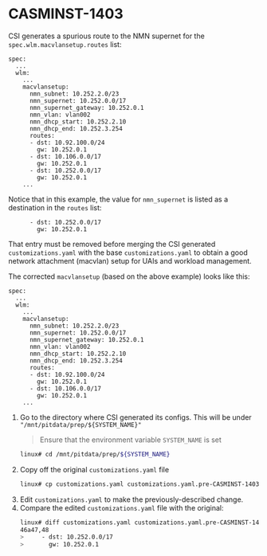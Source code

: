 # CASMINST-1403

CSI generates a spurious route to the NMN supernet for the `spec.wlm.macvlansetup.routes` list:
```
spec:
  ...
  wlm:
    ...
    macvlansetup:
      nmn_subnet: 10.252.2.0/23
      nmn_supernet: 10.252.0.0/17
      nmn_supernet_gateway: 10.252.0.1
      nmn_vlan: vlan002
      nmn_dhcp_start: 10.252.2.10
      nmn_dhcp_end: 10.252.3.254
      routes:
      - dst: 10.92.100.0/24
        gw: 10.252.0.1
      - dst: 10.106.0.0/17
        gw: 10.252.0.1
      - dst: 10.252.0.0/17
        gw: 10.252.0.1
    ...
 ```
Notice that in this example, the value for `nmn_supernet` is listed as a destination in the `routes` list:  
```
      - dst: 10.252.0.0/17
        gw: 10.252.0.1
```
That entry must be removed before merging the CSI generated `customizations.yaml` with the base `customizations.yaml` to obtain a good network attachment (macvlan) setup for UAIs and workload management.

The corrected `macvlansetup` (based on the above example) looks like this:
```
spec:
  ...
  wlm:
    ...
    macvlansetup:
      nmn_subnet: 10.252.2.0/23
      nmn_supernet: 10.252.0.0/17
      nmn_supernet_gateway: 10.252.0.1
      nmn_vlan: vlan002
      nmn_dhcp_start: 10.252.2.10
      nmn_dhcp_end: 10.252.3.254
      routes:
      - dst: 10.92.100.0/24
        gw: 10.252.0.1
      - dst: 10.106.0.0/17
        gw: 10.252.0.1
    ...
 ```
 
1. Go to the directory where CSI generated its configs. This will be under `"/mnt/pitdata/prep/${SYSTEM_NAME}"`
    > Ensure that the environment variable `SYSTEM_NAME` is set
    ```bash
    linux# cd /mnt/pitdata/prep/${SYSTEM_NAME}
    ```
2. Copy off the original `customizations.yaml` file
    ```bash
    linux# cp customizations.yaml customizations.yaml.pre-CASMINST-1403
    ```
3. Edit `customizations.yaml` to make the previously-described change.
4. Compare the edited `customizations.yaml` file with the original:
    ```bash
    linux# diff customizations.yaml customizations.yaml.pre-CASMINST-1403
    46a47,48
    >     - dst: 10.252.0.0/17
    >       gw: 10.252.0.1
    ```
